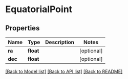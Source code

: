 # EquatorialPoint

## Properties
Name | Type | Description | Notes
------------ | ------------- | ------------- | -------------
**ra** | **float** |  | [optional] 
**dec** | **float** |  | [optional] 

[[Back to Model list]](../README.md#documentation-for-models) [[Back to API list]](../README.md#documentation-for-api-endpoints) [[Back to README]](../README.md)


